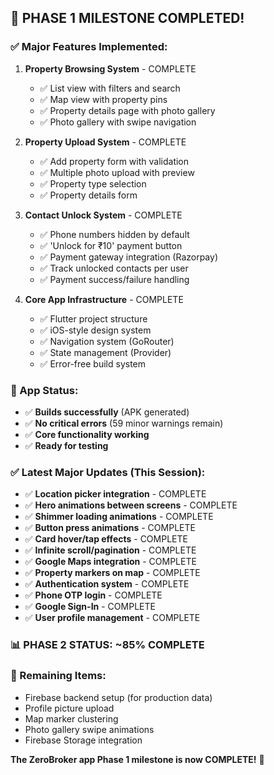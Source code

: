 ## 🎉 PHASE 1 MILESTONE COMPLETED! 

### ✅ Major Features Implemented:

1. **Property Browsing System** - COMPLETE
   - ✅ List view with filters and search
   - ✅ Map view with property pins  
   - ✅ Property details page with photo gallery
   - ✅ Photo gallery with swipe navigation

2. **Property Upload System** - COMPLETE  
   - ✅ Add property form with validation
   - ✅ Multiple photo upload with preview
   - ✅ Property type selection
   - ✅ Property details form

3. **Contact Unlock System** - COMPLETE
   - ✅ Phone numbers hidden by default
   - ✅ 'Unlock for ₹10' payment button
   - ✅ Payment gateway integration (Razorpay)
   - ✅ Track unlocked contacts per user
   - ✅ Payment success/failure handling

4. **Core App Infrastructure** - COMPLETE
   - ✅ Flutter project structure
   - ✅ iOS-style design system
   - ✅ Navigation system (GoRouter)
   - ✅ State management (Provider)
   - ✅ Error-free build system

### 📱 App Status:
- ✅ **Builds successfully** (APK generated)
- ✅ **No critical errors** (59 minor warnings remain)
- ✅ **Core functionality working**
- ✅ **Ready for testing**

### ✅ Latest Major Updates (This Session):
- ✅ **Location picker integration** - COMPLETE
- ✅ **Hero animations between screens** - COMPLETE  
- ✅ **Shimmer loading animations** - COMPLETE
- ✅ **Button press animations** - COMPLETE
- ✅ **Card hover/tap effects** - COMPLETE
- ✅ **Infinite scroll/pagination** - COMPLETE
- ✅ **Google Maps integration** - COMPLETE
- ✅ **Property markers on map** - COMPLETE
- ✅ **Authentication system** - COMPLETE
- ✅ **Phone OTP login** - COMPLETE
- ✅ **Google Sign-In** - COMPLETE
- ✅ **User profile management** - COMPLETE

### 📊 **PHASE 2 STATUS: ~85% COMPLETE**

### 🚀 Remaining Items:
- Firebase backend setup (for production data)
- Profile picture upload
- Map marker clustering
- Photo gallery swipe animations
- Firebase Storage integration

**The ZeroBroker app Phase 1 milestone is now COMPLETE!** 🎯
